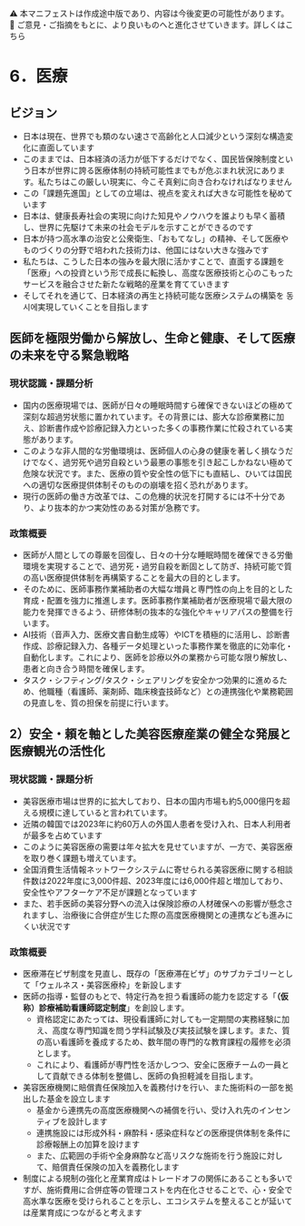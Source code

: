 ⚠️ 本マニフェストは作成途中版であり、内容は今後変更の可能性があります。  
💬 ご意見・ご指摘をもとに、より良いものへと進化させていきます。詳しくはこちら

# 6．医療

## ビジョン

- 日本は現在、世界でも類のない速さで高齢化と人口減少という深刻な構造変化に直面しています  
- このままでは、日本経済の活力が低下するだけでなく、国民皆保険制度という日本が世界に誇る医療体制の持続可能性までもが危ぶまれ状況にあります。私たちはこの厳しい現実に、今こそ真剣に向き合わなければなりません  
- この「課題先進国」としての立場は、視点を変えれば大きな可能性を秘めています  
- 日本は、健康長寿社会の実現に向けた知見やノウハウを誰よりも早く蓄積し、世界に先駆けて未来の社会モデルを示すことができるのです  
- 日本が持つ高水準の治安と公衆衛生、「おもてなし」の精神、そして医療やものづくりの分野で培われた技術力は、他国にはない大きな強みです  
- 私たちは、こうした日本の強みを最大限に活かすことで、直面する課題を「医療」への投資という形で成長に転換し、高度な医療技術と心のこもったサービスを融合させた新たな戦略的産業を育てていきます  
- そしてそれを通じて、日本経済の再生と持続可能な医療システムの構築を 동시에実現していくことを目指します

## 

## 医師を極限労働から解放し、生命と健康、そして医療の未来を守る緊急戦略

### 現状認識・課題分析

* 国内の医療現場では、医師が日々の睡眠時間すら確保できないほどの極めて深刻な超過労状態に置かれています。その背景には、膨大な診療業務に加え、診断書作成や診療記録入力といった多くの事務作業に忙殺されている実態があります。
* このような非人間的な労働環境は、医師個人の心身の健康を著しく損なうだけでなく、過労死や過労自殺という最悪の事態を引き起こしかねない極めて危険な状況です。また、医療の質や安全性の低下にも直結し、ひいては国民への適切な医療提供体制そのものの崩壊を招く恐れがあります。
* 現行の医師の働き方改革では、この危機的状況を打開するには不十分であり、より抜本的かつ実効性のある対策が急務です。

### 政策概要

* 医師が人間としての尊厳を回復し、日々の十分な睡眠時間を確保できる労働環境を実現することで、過労死・過労自殺を断固として防ぎ、持続可能で質の高い医療提供体制を再構築することを最大の目的とします。
* そのために、医師事務作業補助者の大幅な増員と専門性の向上を目的とした育成・配置を強力に推進します。医師事務作業補助者が医療現場で最大限の能力を発揮できるよう、研修体制の抜本的な強化やキャリアパスの整備を行います。
* AI技術（音声入力、医療文書自動生成等）やICTを積極的に活用し、診断書作成、診療記録入力、各種データ処理といった事務作業を徹底的に効率化・自動化します。これにより、医師を診療以外の業務から可能な限り解放し、患者と向き合う時間を確保します。
* タスク・シフティング/タスク・シェアリングを安全かつ効果的に進めるため、他職種（看護師、薬剤師、臨床検査技師など）との連携強化や業務範囲の見直しを、質の担保を前提に行います。

## 2）安全・頼を軸とした美容医療産業の健全な発展と医療観光の活性化

### 現状認識・課題分析

- 美容医療市場は世界的に拡大しており、日本の国内市場も約5,000億円を超える規模に達していると言われています。
- 近隣の韓国では2023年に約60万人の外国人患者を受け入れ、日本人利用者が最多を占めています
- このように美容医療の需要は年々拡大を見せていますが、一方で、美容医療を取り巻く課題も増えています。
- 全国消費生活情報ネットワークシステムに寄せられる美容医療に関する相談件数は2022年度に3,000件超、2023年度には6,000件超と増加しており、安全性やアフターケア不足が課題となっています
- また、若手医師の美容分野への流入は保険診療の人材確保への影響が懸念されますし、治療後に合併症が生じた際の高度医療機関との連携なども進みにくい状況です

### 政策概要

- 医療滞在ビザ制度を見直し、既存の「医療滞在ビザ」のサブカテゴリーとして「ウェルネス・美容医療枠」を新設します
- 医師の指導・監督のもとで、特定行為を担う看護師の能力を認定する「**（仮称）診療補助看護師認定制度**」を創設します。
    - 資格認定にあたっては、現役看護師に対しても一定期間の実務経験に加え、高度な専門知識を問う学科試験及び実技試験を課します。また、質の高い看護師を養成するため、数年間の専門的な教育課程の履修を必須とします。
    - これにより、看護師が専門性を活かしつつ、安全に医療チームの一員として貢献できる体制を整備し、医師の負担軽減を目指します。
- 美容医療機関に賠償責任保険加入を義務付けを行い、また施術料の一部を拠出した基金を設立します
  - 基金から連携先の高度医療機関への補償を行い、受け入れ先のインセンティブを設計します
  - 連携施設には形成外科・麻酔科・感染症科などの医療提供体制を条件に診療報酬上の加算を設けます
  - また、広範囲の手術や全身麻酔など高リスクな施術を行う施設に対して、賠償責任保険の加入を義務化します
- 制度による規制の強化と産業育成はトレードオフの関係にあることも多いですが、施術費用に合併症等の管理コストを内在化させることで、心・安全で高水準な医療を受けられることを示し、エコシステムを整えることが延いては産業育成につながると考えます